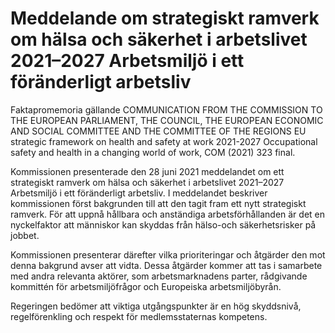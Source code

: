 # Meddelande om strategiskt ramverk om hälsa och säkerhet i arbetslivet 2021–2027 Arbetsmiljö i ett föränderligt arbetsliv

Faktapromemoria gällande COMMUNICATION FROM THE COMMISSION TO THE EUROPEAN PARLIAMENT, THE COUNCIL, THE EUROPEAN ECONOMIC AND SOCIAL COMMITTEE AND THE COMMITTEE OF THE REGIONS EU strategic framework on health and safety at work 2021\-2027 Occupational safety and health in a changing world of work, COM (2021\) 323 final.

Kommissionen presenterade den 28 juni 2021 meddelandet om ett strategiskt ramverk om hälsa och säkerhet i arbetslivet 2021–2027 Arbetsmiljö i ett föränderligt arbetsliv. I meddelandet beskriver kommissionen först bakgrunden till att den tagit fram ett nytt strategiskt ramverk. För att uppnå hållbara och anständiga arbetsförhållanden är det en nyckelfaktor att människor kan skyddas från hälso\-och säkerhetsrisker på jobbet.

Kommissionen presenterar därefter vilka prioriteringar och åtgärder den mot denna bakgrund avser att vidta. Dessa åtgärder kommer att tas i samarbete med andra relevanta aktörer, som arbetsmarknadens parter, rådgivande kommittén för arbetsmiljöfrågor och Europeiska arbetsmiljöbyrån.

Regeringen bedömer att viktiga utgångspunkter är en hög skyddsnivå, regelförenkling och respekt för medlemsstaternas kompetens.
